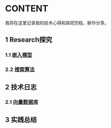 # CONTENT
我将在这里记录我的技术心得和探究历程，聊作分享。
## 1 Research探究
### 1.1 [嵌入模型](https://github.com/dazelu19/dazelu19.github.io/blob/main/doc/cn/TheEmbedding_cn.md "嵌入模型")
### 2.2 [搜索算法](https://github.com/dazelu19/dazelu19.github.io/blob/main/doc/cn/SearchAlgorithm_cn.md "搜索算法探究")

## 2 技术日志
### 2.1 [向量数据库](https://github.com/dazelu19/dazelu19.github.io/blob/main/doc/cn/VectorDatabase_cn.md "向量数据库探究")

## 3 实践总结



